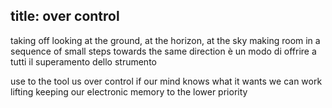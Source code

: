 title: over control
----

taking off looking at the ground, at the horizon, at the sky
making room in a sequence of small steps towards the same direction
è un modo di offrire a tutti il superamento dello strumento

use to the tool
us over control
if our mind knows what it wants
we can work lifting
keeping our electronic memory
to the lower priority

